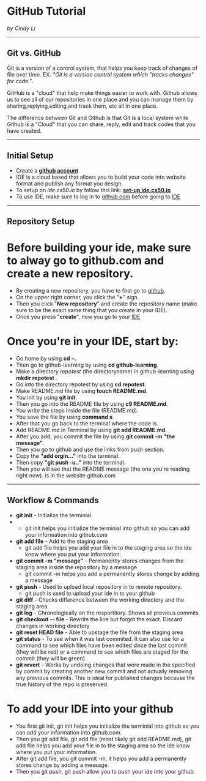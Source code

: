 # GitHub Tutorial

_by Cindy Li_

---
## Git vs. GitHub
Git is a version of a control system, that helps you keep track of changes of file over time. EX. _"Git is a version control system which "tracks changes" for code."_.

GitHub is a "cloud" that help make things easier to work with. Github allows us to see all of our repositories in one place and you can manage them by sharing,replying,editing,and track them, etc all in one place.

The difference between Git and Github is that Git is a local system while Github is a "Cloud" that you can share, reply, edit and track codes that you have created.


---
## Initial Setup
* Create a [**github account**](https://github.com)
* IDE is a cloud based that allows you to build your code into website format and publish any format you design.
* To setup on _ide.cs50.io_ by follow this link: [**set-up ide.cs50.io**](https://github.com/hstatsep/ide50)
* To use IDE, make sure to log in to [github.com](www.github.com) before going to [IDE](www.ide.cs50.io)


---
## Repository Setup

# Before building your ide, make sure to alway go to github.com and create a new repository.
* By creating a new repository, you have to first go to [github](github.com).
* On the upper right corner, you click the "**+**" sign.
* Then you click "**New repository**" and create the repository name (make sure to be the exact same thing that you create in your IDE).
* Once you press "**create**", now you go to your [IDE](www.ide.cs50.io)

# Once you're in your IDE, start by:
* Go home by using **cd ~**.
* Then go to github-learning by using **cd github-learning**.
* Make a directory _repotest_ (the directoryname)  in github-learning using **mkdir repotest** .
* Go into the directory repotest by using **cd repotest**.
* Make README.md file by using **touch README.md**.
* You init by using **git init**.
* Then you go into the README file by using **c9 README.md**.
* You write the steps inside the file (README.md).
* You save the file by using **command s**.
* After that you go back to the terminal where the code is.
* Add README.md in Terminal by using **git add README.md**.
* After you add, you commit the file by using **git commit -m "the message"**.
* Then you go to github and use the links from push section.
* Copy the **"add orgin..."** into the terminal.
* Then copy **"git push -u.."** into the terminal.
* Then you will see that the README message (the one you're reading right now). is in the website github.com


---
## Workflow & Commands
* **git init** - Initialize the terminial
*  * git init helps you initialize the terminial into github so you can add your information into github.com
* **git add file** - Add to the staging area
  * git add file helps you add your file in to the staging area so the ide know where you put your information.
* **git commit -m "message"** - Permanently stores changes from the staging area inside the repository by a message
  * git commit -m helps you add a permanently stores change by adding a message
* **git push** - Used to upload local repository in to  remote repository.
  * git push is used to upload your ide in to your github
* **git diff** - Checks difference between the working directory  and the staging area
* **git log** - Chronologically on the resportitory. Shows all previous commits
* **git checkout -- file** - Rewrite the line but forgot the exact. Discard changes in working directory
* **git reset HEAD file** - Able to upstage the file from the staging area
* **git status** - To see when it was last commited. It can also use for a command to see which files have been edited since the last commit (they will be red) or a command to see which files are staged for the commit (they will be green)
* **git revert** - Works by undoing changes that were made in the specified by commit by creating another new commit and not actually removing any previous commits. This is ideal for published changes because the true history of the repo is preserved.

# To add your IDE into your github
* You first git init, git init helps you initialize the terminial into github so you can add your information into github.com.
* Then you git add file, git add file (most likely git add README.md), git add file helps you add your file in to the staging area so the ide know where you put your information.
* After git add file, you git commit -m, it helps you add a permanently stores change by adding a message.
* Then you git push, git push allow you to push your ide into your github.

